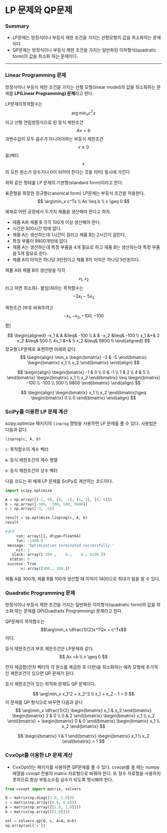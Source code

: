 <script> MathJax.Hub.Queue(["Typeset",MathJax.Hub]); </script>

# LP 문제와 QP문제

### Summary

- LP문제는 방정식이나 부등식 제한 조건을 가지는 선형모형의 값을 최소화하는 문제이다
- QP문제는 방정식이나 부등식 제한 조건을 가지는 일반화된 이차형식(quadratic form)의 값을 최소화 하는 문제이다.

___________

### Linear Programming 문제

방정식이나 부등식 제한 조건을 가지는 선형 모형(linear model)의 값을 최소화하는 문제를 **LP(Linear Programming) 문제**라고 한다. 

LP문제의목적함수는 $$\arg\min_x c^Tx$$ 이고 선형 연립방정식으로 된 등식 제한조건 $$Ax = b$$ 과변수값이 모두 음수가 아니어야하는 부등식 제한조건 $$x \geq 0$$ 을(벡터 $$x$$ 의 모든 원소가 양수거나 0이 되어야 한다는 것을 의미) 동시에 가진다

위와 같은 형태를 LP 문제의 기본형(standard form)이라고 한다. 

표준형을 확장한 정규형(canonical form) LP문제는 부등식 조건을 허용한다.
$$
\arg\min_x c^Tx \\
Ax \leq b \\
x \geq 0
$$

예제로 어떤 공장에서 두가지 제품을 생산해야 한다고 하자.

- 제품 A와 제품 B 각각 100개 이상 생산해야 한다.
- 시간은 500시간 밖에 없다.
- 제품 A는 생산하는데 1시간이 걸리고 제품 B는 2시간이 걸린다.
- 특정 부품이 9800개밖에 없다.
- 제품 A는 생산하는데 특정 부품을 4개 필요로 하고 제품 B는 생산하는데 특정 부품을 5개 필요로 한다.
- 제품 A의 이익은 하나당 3만원이고 제품 B의 이익은 하나당 5만원이다.

제품 A와 제품 B의 생산량을 각각 $$𝑥_1,𝑥_2$$라고 하면 최소화(- 붙임)하려는 목적함수는
$$
-3x_1 -5x_2
$$


제한조건 (부호 바꿔주려고 $$-x_1, -x_2, -100, -100$$함)

$$
\begin{aligned}
-x_1 & & &\leq& -100 \\
 & & -x_2 &\leq& -100 \\
x_1 &+& 2 x_2 &\leq& 500 \\
4x_1 &+& 5 x_2 &\leq& 9800 \\
\end{aligned}
$$
정규형 LP문제로 표현하면 아래와 같다.
$$
\begin{align}
\min_x 
\begin{bmatrix} -3 & -5 \end{bmatrix}
\begin{bmatrix}
x_1 \\ x_2 
\end{bmatrix}
\end{align}
$$

$$
\begin{align}
\begin{bmatrix}
-1 & 0 \\
0 & -1 \\
1 & 2 \\
4 & 5 \\
\end{bmatrix}
\begin{bmatrix}
x_1 \\ x_2 
\end{bmatrix} \leq
\begin{bmatrix}
-100 \\ -100 \\ 500 \\ 9800
\end{bmatrix}
\end{align}
$$

$$
\begin{align}
\begin{bmatrix}
x_1 \\ x_2
\end{bmatrix}\geq
\begin{bmatrix}
0 \\ 0
\end{bmatrix}
\end{align}
$$

### SciPy를 이용한 LP 문제 계산

scipy.optimize 패키지의 `linprog` 명령을 사용하면 LP 문제를 풀 수 있다. 사용법은 다음과 같다.

~~~python
linprog(c, A, b)
~~~

`c`: 목적함수의 계수 벡터

`A`: 등식 제한조건의 계수 행렬

`b`: 등식 제한조건의 상수 벡터

다음 코드는 위 예제 LP 문제를 SciPy로 계산하는 코드이다.

```python
import scipy.optimize

A = np.array([[-1, 0], [0, -1], [1, 2], [4, 5]])
b = np.array([-100, -100, 500, 9800])
c = np.array([-3, -5])

result = sp.optimize.linprog(c, A, b)
result
```

```python
#결과
     con: array([], dtype=float64)
     fun: -1400.0
 message: 'Optimization terminated successfully.'
     nit: 3
   slack: array([ 200.,    0.,    0., 8100.])
  status: 0
 success: True
       x: array([300., 100.])
```

제품 A를 300개, 제품 B를 100개 생산할 때 이익이 1400으로 최대가 됨을 알 수 있다.

### Quadratic Programming 문제

방정식이나 부등식 제한 조건을 가지는 일반화된 이차형식(quadratic form)의 값을 최소화 하는 문제를 QP(Quadraitx Programming) 문제라고 한다.

QP문제의 목적함수는 $$\arg\min_x \dfrac{1}{2}x^TQx + c^Tx$$ 이다.

등식 제한조건과 부호 제한조건은 LP문제와 같다.
$$
Ax =b \\
x \geq 0
$$

잔차 제곱합(잔차 벡터의 각 원소를 제곱한 후 더한)을 최소화하는 예측 모형에 추가적인 제한조건이 있으면 QP 문제가 된다.

등식 제한조건이 있는 최적화 문제도 QP 문제이다.

$$
\arg\min_x x_1^2 + x_2^2 \\
x_1 + x_2 - 1 = 0
$$
이 문제를 QP 형식으로 바꾸면 다음과 같다
$$
\arg\min_x
\dfrac{1}{2}
\begin{bmatrix}
x_1 & x_2
\end{bmatrix}
\begin{bmatrix}
2 & 0 \\ 0 & 2
\end{bmatrix}
\begin{bmatrix}
x_1 \\ x_2
\end{bmatrix}
+ 
\begin{bmatrix}
0 & 0
\end{bmatrix}
\begin{bmatrix}
x_1 \\ x_2
\end{bmatrix}
$$

$$
\begin{bmatrix}
1 & 1
\end{bmatrix}
\begin{bmatrix}
x_1 \\ x_2
\end{bmatrix} = 1
$$

### CvxOpt를 이용한 LP 문제 계산

- CvxOpt라는 패키지를 사용하면 QP문제를 풀 수 있다. cvxopt를 쓸 때는 numpy 배열을 cvxopt 전용의 matrix 자료형으로 바꿔야 한다. 또 정수 자료형을 사용하지 못하므로 항상 부동소수점 실수가 되도록 명시해야 한다.

~~~python
from cvxopt import matrix, solvers

Q = matrix(np.diag([2.0, 2.0]))
c = matrix(np.array([0.0, 0.0]))
A = matrix(np.array([[1.0, 1.0]]))
b = matrix(np.array([[1.0]]))

sol = solvers.qp(Q, c, A=A, b=b)
np.array(sol['x'])
~~~

